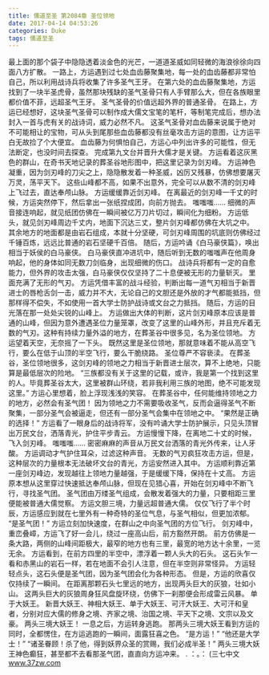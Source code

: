 ```yaml
---
title: 儒道至圣 第2084章 圣位领地
date: 2017-04-14 04:53:26
categories: Duke
tags: 儒道至圣
---
```


最上面的那个袋子中隐隐透着淡金色的光芒，一道道圣威如同轻微的海浪徐徐向四面八方扩散。
一路上，方运遇到过七处血齿藤聚集地，每一处的血齿藤都非常怕自己，所以利用战诗兵将收集了许多圣气王牙。
在第六处的血齿藤聚集地，方运找到了一块半圣虎骨，虽然那块残缺的圣气圣骨只有人手臂那么大，但在各族眼里都价值不菲，远超圣气王牙。
圣气圣骨的价值远超外界的普通圣骨。
在路上，方运已经想好，这块圣气圣骨可以制作成大儒文宝笔的笔杆，等制笔完成后，想办法封入一首与虎有关的战诗词，威力必然不凡。
这圣气圣骨对血齿藤来说属于绝对不可能相让的宝物，可从头到尾那些血齿藤都没有丝毫攻击方运的意图，让方运平白无故捡了个大便宜。
血齿藤为何惧怕自己，方运心中列出许多的可能性，但无法断定，也没时间去探查。
完成第九文台并晋升大儒才是关键。
方运看着这灰黑色的群山，在奇书天地记录的葬圣谷地形图中，把这里记录为剑刃峰。
方运神色凝重，因为剑刃峰的刀尖之上，隐隐散发着一种圣威，凶厉又残暴，仿佛想要屠灭万灵，荡平天下。
这些山峰都不高，如果不出意外，完全可以从数不清的剑刃峰上飞过去，直达奉颅山脉。
方运缓缓靠近剑刃峰。
在离最近的剑刃峰一千丈的时候，方运突然停下，然后拿出一张纸捏成团，向前方抛去。
嗤嗤嗤……
细微的声音接连响起，就见纸团仿佛在一瞬间被亿万刀片切过，瞬间化为细粉。
方运低头，就见剑刃峰周边千丈内，地面下沉达三丈，整片剑刃峰都仿佛在大坑之中。
其余地方的地面都是由岩石组成，本就十分坚硬，可剑刃峰周围的坑底则仿佛经过千锤百炼，远远比普通的岩石坚硬千百倍。
随后，方运吟诵《白马豪侠篇》，唤出相当于妖侯的白马豪侠。
白马豪侠直冲进坑中，随后听到无数的嗤嗤声在他周身响起，他的身体如同无数刀剑临身，出现细微的伤口。
战诗兵将都有一定的自愈能力，但外界的攻击太强，白马豪侠仅仅坚持了二十息便被无形的力量斩灭。
里面充满了无形的气刃。
方运凭借丰富的战斗经验，判断出每一道气刃相当于新晋进士的唇枪舌剑一击，威力并不大，无论自己的文胆还是外放的才气都能抵挡，但那样得不偿失，不如使用一首大学士防护战诗或文台之力抵挡。
随后，方运的目光落在那一处处尖锐的山峰上。
方运做出大体的判断，这片剑刃峰原本应该是普通的山峰，但因为意外遭遇圣位力量笼罩，改变了这里的山峰外形，并且充斥着无数的气刃。这种有持续力量外溢的地方，在葬圣谷中很多见，名为圣位领地。
方运望着天空，无奈摇了一下头。
既然这里是圣位领地，那就意味着不能从高空飞行，要么在低于山顶的半空飞行，要么干脆绕路。
圣位尊严不容亵渎。
在葬圣谷，圣位领地很多，这剑刃峰的领地之力相当于新晋进士层次，算不上绝地，只能算是最低层次的险地。
“三族都没有关于这里的记载，或许，我是第一个找到这里的人。毕竟葬圣谷太大，这里被群山环绕，若非我利用三族的地图，绝不可能发现这里。”
方运心里想着，脸上浮现浅浅的笑容。
在葬圣谷中，任何能维持领地之力的地方，必然会有圣气团！
因为领地之力不需要吸收圣气，反而会逼得圣气不断聚集，一部分圣气会被逼走，但还有一部分圣气会集中在领地之中。
“果然是正确的选择！”
方运看了一眼身后的战诗将军，没有吟诵大学士防护展示，只见头顶冒出万民文台，洒落青光，护住平步青云。
方运慢慢下降，在离地二十丈的时候，飞入剑刃峰。
嗤嗤嗤……
密密麻麻的声音从万民文台洒落的青光外传来，让人牙酸。
方运调动才气护住耳朵，过滤这种声音。
无数的气刃疯狂攻击方运，但是，这种层次的力量根本无法破坏文台的青光，方运安然进入其中。
方运顺利靠近第一座剑刃峰边，发现越往上领地力量越强，于是缓缓下降，保持在十丈高。
方运原本想从这里穿过快速抵达奉颅山脉，但现在见猎心喜，开始在剑刃峰中不断飞行，寻找圣气团。
圣气团由万缕圣气组成，会散发着强大的力量，只要相距三里便能被普通大儒觉察。
方运文胆三境，力量远超普通大儒。
仅仅飞行了半个时辰，方运感应到就在七里外有一种奇特的圣位气息，与圣气相似，但更加浓郁。
“是圣气团！”
方运立刻加快速度，在群山之中向圣气团的方位飞行。
剑刃峰中，重峦叠嶂，方运飞了好一会儿，绕过一座高山后，前方豁然开朗。
前方仿佛是一条大路，两侧的山峰间距极大，最窄的地方也有三里，最宽的地方达十余里，一览无余。
方运看到，在前方四里的半空中，漂浮着一颗人头大的石头。
这石头乍一看和赤黑山的岩石一样，若在地面不会引人注意，但在半空则非常怪异。
方运轻轻点头，这石头便是圣气团，因为圣气团会化为各种形态。
但是，方运的欣喜仅仅持续了一瞬间。
在距离那颗石头七里远的地方，出现两头巨大的灰狼，壮如小山。
这两头巨大的灰狼周身狂风盘旋环绕，仿佛下一刹那便会形成雷云风暴。
单于大妖王。
新晋大妖王、神相大妖王、单于大妖王、可汗大妖王、大可汗和皇者，分别对应大儒的修身之境、齐家之境、治国之境、平天下之境、文宗以及文豪。
两头三境大妖王！
一息之后，方运转身逃跑。
那两头三境大妖王看到方运的同时，全都愣住，在方运逃跑的一瞬间，面露狂喜之色。
“是方运！”
“他还是大学士！”
“诸圣眷顾！杀了他，得到妖界众圣的赏赐，我们必成半圣！”
两头三境大妖王神色癫狂，甚至都不去看那圣气团，直直向方运冲来。
.
：。：
(三七中文 www.37zw.com
